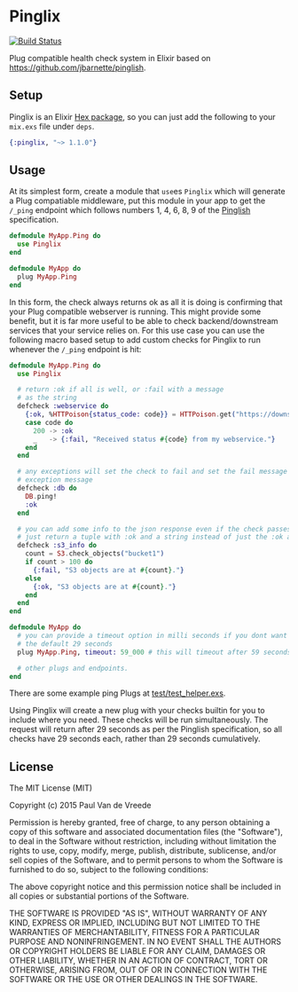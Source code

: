 # Pinglix

[![Build Status](https://travis-ci.org/pvdvreede/pinglix.svg)](https://travis-ci.org/pvdvreede/pinglix)

Plug compatible health check system in Elixir based on https://github.com/jbarnette/pinglish.

## Setup

Pinglix is an Elixir [Hex package](https://hex.pm/packages/pinglix), so you can just add the following to your `mix.exs` file under `deps`.

```elixir
{:pinglix, "~> 1.1.0"}
```

## Usage

At its simplest form, create a module that `use`es `Pinglix` which will generate a Plug compatiable middleware, put this module in your app to get the `/_ping` endpoint which follows numbers 1, 4, 6, 8, 9 of the [Pinglish](https://github.com/jbarnette/pinglish#the-spec) specification.

```elixir
defmodule MyApp.Ping do
  use Pinglix
end

defmodule MyApp do
  plug MyApp.Ping
end
```

In this form, the check always returns ok as all it is doing is confirming that your Plug compatible webserver is running. This might provide some benefit, but it is far more useful to be able to check backend/downstream services that your service relies on. For this use case you can use the following macro based setup to add custom checks for Pinglix to run whenever the `/_ping` endpoint is hit:

```elixir
defmodule MyApp.Ping do
  use Pinglix

  # return :ok if all is well, or :fail with a message
  # as the string
  defcheck :webservice do
    {:ok, %HTTPoison{status_code: code}} = HTTPoison.get("https://downstream.webservice/_ping")
    case code do
      200 -> :ok
      _   -> {:fail, "Received status #{code} from my webservice."}
    end
  end

  # any exceptions will set the check to fail and set the fail message to be the
  # exception message
  defcheck :db do
    DB.ping!
    :ok
  end

  # you can add some info to the json response even if the check passes
  # just return a tuple with :ok and a string instead of just the :ok atom
  defcheck :s3_info do
    count = S3.check_objects("bucket1")
    if count > 100 do
      {:fail, "S3 objects are at #{count}."}
    else
      {:ok, "S3 objects are at #{count}."}
    end
  end
end

defmodule MyApp do
  # you can provide a timeout option in milli seconds if you dont want
  # the default 29 seconds
  plug MyApp.Ping, timeout: 59_000 # this will timeout after 59 seconds

  # other plugs and endpoints.
end
```

There are some example ping Plugs at [test/test_helper.exs](test/test_helper.exs).

Using Pinglix will create a new plug with your checks builtin for you to include where you need. These checks will be run simultaneously. The request will return after 29 seconds as per the Pinglish specification, so all checks have 29 seconds each, rather than 29 seconds cumulatively.

## License

The MIT License (MIT)

Copyright (c) 2015 Paul Van de Vreede

Permission is hereby granted, free of charge, to any person obtaining a copy
of this software and associated documentation files (the "Software"), to deal
in the Software without restriction, including without limitation the rights
to use, copy, modify, merge, publish, distribute, sublicense, and/or sell
copies of the Software, and to permit persons to whom the Software is
furnished to do so, subject to the following conditions:

The above copyright notice and this permission notice shall be included in all
copies or substantial portions of the Software.

THE SOFTWARE IS PROVIDED "AS IS", WITHOUT WARRANTY OF ANY KIND, EXPRESS OR
IMPLIED, INCLUDING BUT NOT LIMITED TO THE WARRANTIES OF MERCHANTABILITY,
FITNESS FOR A PARTICULAR PURPOSE AND NONINFRINGEMENT. IN NO EVENT SHALL THE
AUTHORS OR COPYRIGHT HOLDERS BE LIABLE FOR ANY CLAIM, DAMAGES OR OTHER
LIABILITY, WHETHER IN AN ACTION OF CONTRACT, TORT OR OTHERWISE, ARISING FROM,
OUT OF OR IN CONNECTION WITH THE SOFTWARE OR THE USE OR OTHER DEALINGS IN THE
SOFTWARE.
